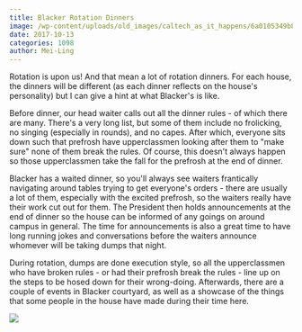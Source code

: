 ```yaml
---
title: Blacker Rotation Dinners
image: /wp-content/uploads/old_images/caltech_as_it_happens/6a0105349b8251970b01bb09c8b493970d.jpg
date: 2017-10-13
categories: 1098
author: Mei-Ling
---
```


Rotation is upon us! And that mean a lot of rotation dinners. For each house, the dinners will be different (as each dinner reflects on the house's personality) but I can give a hint at what Blacker's is like.

Before dinner, our head waiter calls out all the dinner rules - of which there are many. There's a very long list, but some of them include no frolicking, no singing (especially in rounds), and no capes. After which, everyone sits down such that prefrosh have upperclassmen looking after them to "make sure" none of them break the rules. Of course, this doesn't always happen so those upperclassmen take the fall for the prefrosh at the end of dinner.

Blacker has a waited dinner, so you'll always see waiters frantically navigating around tables trying to get everyone's orders - there are usually a lot of them, especially with the excited prefrosh, so the waiters really have their work cut out for them. The President then holds announcements at the end of dinner so the house can be informed of any goings on around campus in general. The time for announcements is also a great time to have long running jokes and conversations before the waiters announce whomever will be taking dumps that night.

During rotation, dumps are done execution style, so all the upperclassmen who have broken rules - or had their prefrosh break the rules - line up on the steps to be hosed down for their wrong-doing. Afterwards, there are a couple of events in Blacker courtyard, as well as a showcase of the things that some people in the house have made during their time here.


![](/old_images/caltech_as_it_happens/6a0105349b8251970b01b7c9259cb9970b.jpg)
